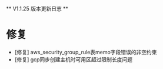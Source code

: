 ** V1.1.25 版本更新日志 **

# 修复
- [修复] aws_security_group_rule表memo字段错误的非空约束
- [修复] gcp同步创建主机时可用区超过限制长度问题